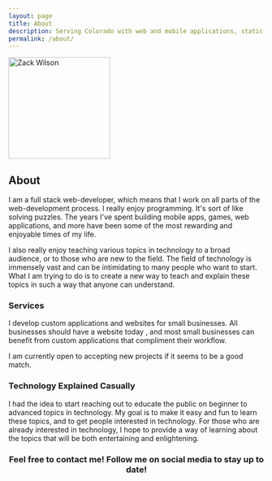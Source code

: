 ```yaml
---
layout: page
title: About
description: Serving Colorado with web and mobile applications, static websites, front-end user interfaces for existing systems, search engine optimization, and more.
permalink: /about/
---
```


<img itemprop="image" style="width: 200px;" class="img-rounded" src="{{site.author_image}}" alt="Zack Wilson">

## About

I am a full stack web-developer, which means that I work on all parts of the web-development process. I really enjoy programming. It's sort of like solving puzzles. The years I've spent building mobile apps, games, web applications, and more have been some of the most rewarding and enjoyable times of my life.

I also really enjoy teaching various topics in technology to a broad audience, or to those who are new to the field. The field of technology is immensely vast and can be intimidating to many people who want to start. What I am trying to do is to create a new way to teach and explain these topics in such a way that anyone can understand.

### Services
I develop custom applications and websites for small businesses. All businesses should have a website today , and most small businesses can benefit from custom applications that compliment their workflow.

I am currently open to accepting new projects if it seems to be a good match.

### Technology Explained Casually
I had the idea to start reaching out to educate the public on beginner to advanced topics in technology. My goal is to make it easy and fun to learn these topics, and to get people interested in technology. For those who are already interested in technology, I hope to provide a way of learning about the topics that will be both entertaining and enlightening.

<h3 style="text-align: center;">Feel free to contact me! Follow me on social media to stay up to date!</h3>
